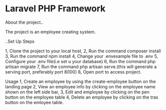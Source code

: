 # Laravel PHP Framework
About the project..

The project is an employee creating system.


..Set Up Steps

1, Clone the project to your local host,
2, Run the command composer install 
3, Run the command npm install 
4, Change your .envexample file to .env
5, Configure your .env file(i.e set u your database)
6, Run the command php artisan migrate
7, Run the command php artisan serve.(this will generate a serving port, preferably port 8000)
8, Open port to access project.

Usage
1, Create an employee by using the create-employee button on the landing page
2, View an employee info by clicking on the employee name shown on the left side bar,
3, Edit and employee by clicking on the pen button on the employee table
4, Delete an employee by clicking on the tras button on the emloyee table.
